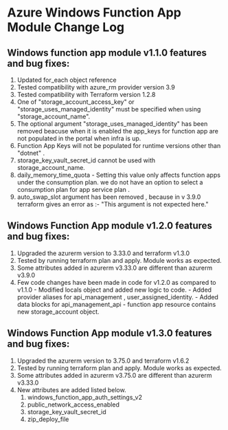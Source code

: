 # Azure Windows Function App  Module Change Log

## Windows function app module v1.1.0 features and bug fixes:

1. Updated for_each object reference
2. Tested compatibility with azure_rm provider version 3.9
3. Tested compatibility with Terraform version 1.2.8
4. One of "storage_account_access_key" or "storage_uses_managed_identity" must be specified when using "storage_account_name".
5. The optional argument "storage_uses_managed_identity" has been removed beacuse when it is enabled the app_keys for function app are not populated in the portal when infra is up.
6. Function App Keys will not be populated for runtime versions other than "dotnet" .
7. storage_key_vault_secret_id cannot be used with storage_account_name.
8. daily_memory_time_quota - Setting this value only affects function apps under the consumption plan. we do not have an option to select a consumption plan for app service plan .
9. auto_swap_slot argument has been removed , because in v 3.9.0 terraform gives an error as :- "This argument is not expected here."

## Windows Function App module v1.2.0 features and bug fixes:
1. Upgraded the azurerm version to 3.33.0 and terraform v1.3.0
2. Tested by running terraform plan and apply. Module works as expected.
3. Some attributes added in azurerm v3.33.0 are different than azurerm v3.9.0
4. Few code changes have been made in code for v1.2.0 as compared to v1.1.0 
        - Modified locals object and added new logic to code.
        - Added provider aliases for api_management , user_assigned_identity.
        - Added data blocks for api_management_api
        - function app resource contains new storage_account object.

## Windows Function App module v1.3.0 features and bug fixes:
1. Upgraded the azurerm version to 3.75.0 and terraform v1.6.2
2. Tested by running terraform plan and apply. Module works as expected.
3. Some attributes added in azurerm v3.75.0 are different than azurerm v3.33.0
4. New attributes are added listed below.
    1. windows_function_app_auth_settings_v2
    2. public_network_access_enabled
    3. storage_key_vault_secret_id
    4. zip_deploy_file